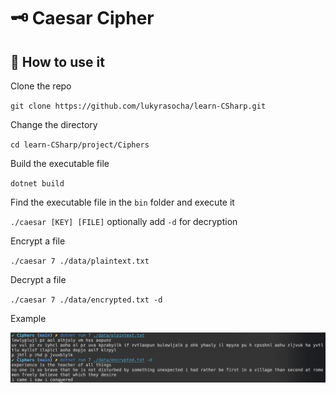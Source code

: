 # :old_key: Caesar Cipher

## :closed_book: How to use it

Clone the repo 

`git clone https://github.com/lukyrasocha/learn-CSharp.git`

Change the directory

`cd learn-CSharp/project/Ciphers`

Build the executable file

`dotnet build`

Find the executable file in the `bin` folder and execute it

`./caesar [KEY] [FILE]` optionally add `-d` for decryption

Encrypt a file

`./caesar 7 ./data/plaintext.txt`

Decrypt a file

`./caesar 7 ./data/encrypted.txt -d`

Example

![plot](./assets/example.png)
